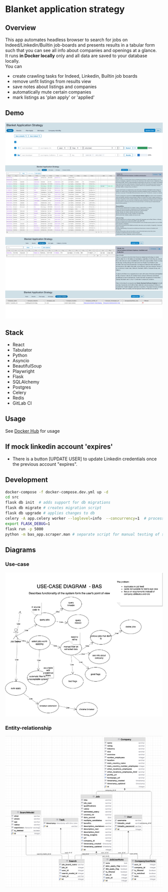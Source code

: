 # Blanket application strategy

## Overview

This app automates headless browser to search for jobs on Indeed/Linkedin/Builtin job-boards and presents results in a tabular form such that you can see all info about companies and openings at a glance.  
It runs **in Docker locally** only and all data are saved to your database locally.   
You can 
 - create crawling tasks for Indeed, Linkedin, Builtin job boards  
 - remove unfit listings from results view    
 - save notes about listings and companies  
 - automatically mute certain companies  
 - mark listings as 'plan apply' or 'applied'  



## Demo

![Current version demo search](Screenshot%202022-09-29%20app.png)
![Current version demo results](Screenshot%202022-09-29%20res.png)
![Current version demo plan-apply](Screenshot%202022-09-29%20plana.png)
![Current version demo company-filter](Screenshot%202022-09-29%20visibility.png)

## Stack

- React
- Tabulator
- Python
- Asyncio
- BeautifulSoup
- Playwright
- Flask
- SQLAlchemy
- Postgres
- Celery
- Redis
- GitLab CI

## Usage

See [Docker Hub](https://hub.docker.com/r/vadzimk/bas) for usage


## If mock linkedin account 'expires'
- There is a button [UPDATE USER] to update Linkedin credentials once the previous account "expires".

## Development
```bash
docker-compose -f docker-compose.dev.yml up -d
cd src  
flask db init  # adds support for db migrations  
flask db migrate # creates migration script  
flask db upgrade # applies changes to db  
celery -A app.celery worker --loglevel=info  --concurrency=1  # process 1 concurrent task in a queue
export FLASK_DEBUG=1
flask run -p 5000
python -m bas_app.scraper.man # separate script for manual testing of selectors, not part of application  
``` 



## Diagrams
### Use-case
![Use case diagram](diagrams/Diagram-USE-CASE.png)
### Entity-relationship
![ER diagram](Screenshot%202022-09-29%20er.png)
